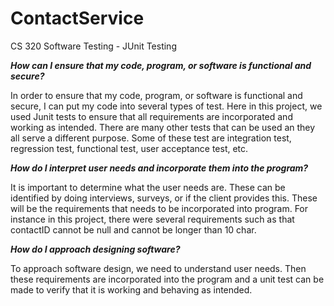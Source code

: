 # ContactService
CS 320 Software Testing - JUnit Testing

***How can I ensure that my code, program, or software is functional and secure?***

In order to ensure that my code, program, or software is functional and secure, I can put my code into several types of test. Here in this project, we used Junit tests to ensure that all requirements are incorporated and working as intended. There are many other tests that can be used an they all serve a different purpose. Some of these test are integration test, regression test, functional test, user acceptance test, etc.

***How do I interpret user needs and incorporate them into the program?***

It is important to determine what the user needs are. These can be identified by doing interviews, surveys, or if the client provides this. These will be the requirements that needs to be incorporated into program. For instance in this project, there were several requirements such as that contactID cannot be null and cannot be longer than 10 char.

***How do I approach designing software?***

To approach software design, we need to understand user needs. Then these requirements are incorporated into the program and a unit test can be made to verify that it is working and behaving as intended.
